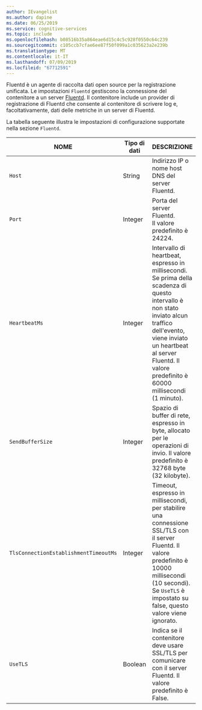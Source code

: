 ```yaml
---
author: IEvangelist
ms.author: dapine
ms.date: 06/25/2019
ms.service: cognitive-services
ms.topic: include
ms.openlocfilehash: b08516b35a864eae6d15c4c5c928f0550c64c239
ms.sourcegitcommit: c105ccb7cfae6ee87f50f099a1c035623a2e239b
ms.translationtype: MT
ms.contentlocale: it-IT
ms.lasthandoff: 07/09/2019
ms.locfileid: "67712591"
---
```

Fluentd è un agente di raccolta dati open source per la registrazione unificata. Le impostazioni `Fluentd` gestiscono la connessione del contenitore a un server [Fluentd](https://www.fluentd.org). Il contenitore include un provider di registrazione di Fluentd che consente al contenitore di scrivere log e, facoltativamente, dati delle metriche in un server di Fluentd.

La tabella seguente illustra le impostazioni di configurazione supportate nella sezione `Fluentd`.

| NOME | Tipo di dati | DESCRIZIONE |
|------|-----------|-------------|
| `Host` | String | Indirizzo IP o nome host DNS del server Fluentd. |
| `Port` | Integer | Porta del server Fluentd.<br/> Il valore predefinito è 24224. |
| `HeartbeatMs` | Integer | Intervallo di heartbeat, espresso in millisecondi. Se prima della scadenza di questo intervallo è non stato inviato alcun traffico dell'evento, viene inviato un heartbeat al server Fluentd. Il valore predefinito è 60000 millisecondi (1 minuto). |
| `SendBufferSize` | Integer | Spazio di buffer di rete, espresso in byte, allocato per le operazioni di invio. Il valore predefinito è 32768 byte (32 kilobyte). |
| `TlsConnectionEstablishmentTimeoutMs` | Integer | Timeout, espresso in millisecondi, per stabilire una connessione SSL/TLS con il server Fluentd. Il valore predefinito è 10000 millisecondi (10 secondi).<br/> Se `UseTLS` è impostato su false, questo valore viene ignorato. |
| `UseTLS` | Boolean | Indica se il contenitore deve usare SSL/TLS per comunicare con il server Fluentd. Il valore predefinito è False. |